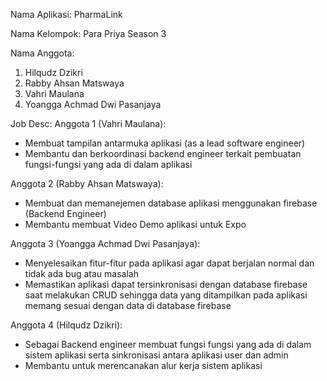 Nama Aplikasi: PharmaLink

Nama Kelompok: Para Priya Season 3

Nama Anggota:
1) Hilqudz Dzikri
2) Rabby Ahsan Matswaya
3) Vahri Maulana
4) Yoangga Achmad Dwi Pasanjaya

Job Desc:
Anggota 1 (Vahri Maulana):
- Membuat tampilan antarmuka aplikasi (as a lead software engineer)
- Membantu dan berkoordinasi backend engineer terkait pembuatan fungsi-fungsi yang ada di dalam aplikasi

Anggota 2 (Rabby Ahsan Matswaya):
- Membuat dan memanejemen database aplikasi menggunakan firebase (Backend Engineer)
- Membantu membuat Video Demo aplikasi untuk Expo
  
Anggota 3 (Yoangga Achmad Dwi Pasanjaya):
- Menyelesaikan fitur-fitur pada aplikasi agar dapat berjalan normal dan tidak ada bug atau masalah
- Memastikan aplikasi dapat tersinkronisasi dengan database firebase saat melakukan CRUD sehingga
  data yang ditampilkan pada aplikasi memang sesuai dengan data di database firebase 

Anggota 4 (Hilqudz Dzikri):
- Sebagai Backend engineer membuat fungsi fungsi yang ada di dalam sistem aplikasi serta sinkronisasi antara aplikasi user dan admin
- Membantu untuk merencanakan alur kerja sistem aplikasi
